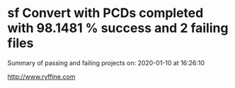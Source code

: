 # sf Convert with PCDs completed with 98.1481 % success and 2 failing files

Summary of passing and failing projects on: 2020-01-10 at 16:26:10

http://www.ryffine.com
